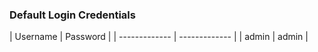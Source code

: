 
### Default Login Credentials
<p>
| Username  | Password |
| ------------- | ------------- |
| admin  | admin  |
</p>
